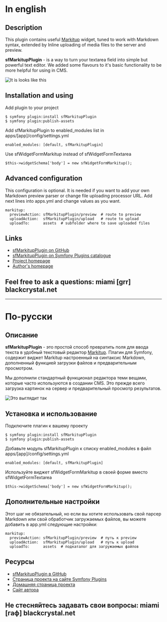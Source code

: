 In english
==========


Description
-----------

This plugin contains useful <a href="http://markitup.jaysalvat.com/home/" target="_blank">Markitup</a> widget, tuned to work with Markdown syntax, extended by Inline uploading of media files to the server and preview.

**sfMarkitupPlugin** - is a way to turn your textarea field into simple but powerful text editor. We added some flavours to it's basic functionality to be more helpful for using in CMS.

![It is looks like this](http://www.blackcrystal.net/uploads/assets/aed09c4ffc4bc816c1576c370ba7ffd3060a6a06.jpg)


Installation and using
----------------------

Add plugin to your project

    $ symfony plugin:install sfMarkitupPlugin
    $ symfony plugin:publish-assets
    
Add sfMarkitupPlugin to enabled_modules list in apps/[app]/config/settings.yml

    enabled_modules: [default, sfMarkitupPlugin]

Use sfWidgetFormMarkitup instead of sfWidgetFormTextarea

    $this->widgetSchema['body'] = new sfWidgetFormMarkitup();
    
    
Advanced configuration
-----------------------
    
This configuration is optional. It is needed if you want to add your own Markdown preview parser or change file uploading processor URL. Add next lines into apps.yml and change values as you want.

    markitup:
      previewAction: sfMarkitupPlugin/preview  # route to preview
      uploadAction:  sfMarkitupPlugin/upload   # route to upload
      uploadTo:      assets  # subfolder where to save uploaded files


Links
------------------------

* <a href="https://github.com/miamibc/sfMarkitupPlugin" target="_blank">sfMarkitupPlugin on GitHub</a>
* <a href="http://www.symfony-project.org/plugins/sfMarkitupPlugin" target="_blank">sfMarkitupPlugin on Symfony Plugins catalogue</a>
* <a href="http://www.blackcrystal.net/lab/sfmarkitupplugin" target="_blank">Project homepage</a>
* <a href="http://www.blackcrystal.net/">Author's homepage</a>

Feel free to ask a questions: miami [grr] blackcrystal.net
----------------------------------------------------------
    
    
-------------------------------------------------------------------
    
    
По-русски
=========


Описание
--------

**sfMarkitupPlugin** - это простой способ превратить поля для ввода текста в удобный текстовый редактор <a href="http://markitup.jaysalvat.com/home/" target="_blank">Markitup</a>. Плагин для Symfony, содержит виджет Markitup настроенный на синтаксис Markdown, дополненный функцией загрузки файлов и предварительным просмотром.

Мы дополнили стандартный функционал редактора теми вещами, которые часто используются в создании CMS. Это прежде всего загрузка картинок на сервер и предварительный просмотр результатов. 

![Это выглядит так](http://www.blackcrystal.net/uploads/assets/aed09c4ffc4bc816c1576c370ba7ffd3060a6a06.jpg)


Установка и использование
-------------------------

Подключите плагин к вашему проекту

    $ symfony plugin:install sfMarkitupPlugin
    $ symfony plugin:publish-assets

Добавьте модуль sfMarkitupPlugin к списку enabled_modules в файл apps/[app]/config/settings.yml

    enabled_modules: [default, sfMarkitupPlugin]

Используйте виджет sfWidgetFormMarkitup в своей форме вместо sfWidgetFormTextarea

    $this->widgetSchema['body'] = new sfWidgetFormMarkitup();


Дополнительные настройки
------------------------

Этот шаг не обязательный, но если вы хотите использовать свой парсер Markdown или свой обработчик загружаемых файлов, вы можете добавить в app.yml следующие настройки:

    markitup:
      previewAction: sfMarkitupPlugin/preview  # путь к preview
      uploadAction:  sfMarkitupPlugin/upload   # путь к upload
      uploadTo:      assets  # подкаталог для загружаемых файлов


Ресурсы
-------

* <a href="https://github.com/miamibc/sfMarkitupPlugin" target="_blank">sfMarkitupPlugin в GitHub</a>
* <a href="http://www.symfony-project.org/plugins/sfMarkitupPlugin" target="_blank">Страница проекта на сайте Symfony Plugins</a>
* <a href="http://www.blackcrystal.net/lab/sfmarkitupplugin" target="_blank">Домашняя страница проекта</a>
* <a href="http://www.blackcrystal.net/">Сайт автора</a>

Не стесняйтесь задавать свои вопросы: miami [гаф] blackcrystal.net
------------------------------------------------------------------
